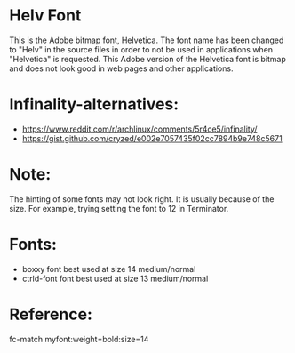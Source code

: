 

Helv Font
==========
This is the Adobe bitmap font, Helvetica. The font name
has been changed to "Helv" in the source files
in order to not be used in applications
when "Helvetica" is requested. This Adobe version of the Helvetica
font is bitmap and does not look good in web pages and other
applications.

Infinality-alternatives:
===========================

* https://www.reddit.com/r/archlinux/comments/5r4ce5/infinality/
* https://gist.github.com/cryzed/e002e7057435f02cc7894b9e748c5671

Note:
====================================

The hinting of some fonts may not look right.
It is usually because of the size.
For example, trying setting the font to 12 in Terminator.

Fonts:
========
* boxxy font best used at size 14 medium/normal
* ctrld-font font best used at size 13 medium/normal

Reference:
====================================

fc-match myfont:weight=bold:size=14
